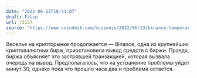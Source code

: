 ```yaml
---
date: "2022-06-13T18:41:07"
draft: False
url: /3157
source: "https://www.coindesk.com/business/2022/06/13/binance-temporarily-pauses-bitcoin-withdrawals/"
---
```


Веселье на крипторынке продолжается — Binance, одна из крупнейших криптовалютных бирж, приостановила вывод средств с биржи. Правда, биржа объясняет это застрявшей транзакцией, которая вызвала очередь на вывод. Предполагалось, что на устранение проблемы уйдет минут 30, однако пока что прошло часа два и проблема остается.
